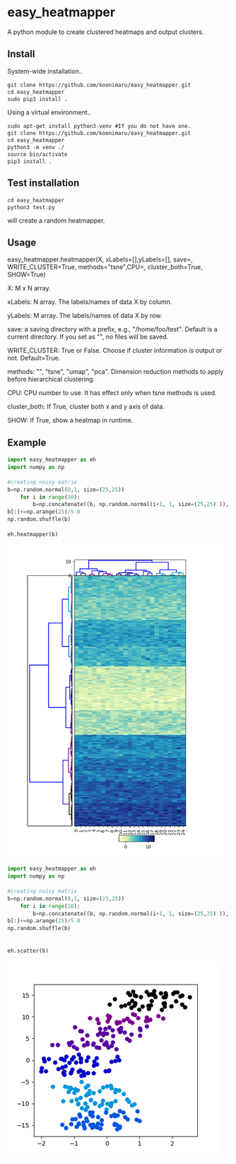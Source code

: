 # easy_heatmapper
A python module to create clustered heatmaps and output clusters.

Install
-------

System-wide installation..

	git clone https://github.com/koonimaru/easy_heatmapper.git
	cd easy_heatmapper
	sudo pip3 install .

Using a virtual environment..
	
	sudo apt-get install python3-venv #If you do not have one.
	git clone https://github.com/koonimaru/easy_heatmapper.git
	cd easy_heatmapper
	python3 -m venv ./
	source bin/activate
	pip3 install .

Test installation
-----------------

	cd easy_heatmapper
	python3 test.py

will create a random heatmapper.

Usage
-----

easy_heatmapper.heatmapper(X, xLabels=[],yLabels=[], save=, WRITE_CLUSTER=True, methods="tsne",CPU=, cluster_both=True, SHOW=True)

X: M x N array.

xLabels: N array. The labels/names of data X by column.

yLabels: M array. The labels/names of data X by row.

save: a saving directory with a prefix, e.g., "/home/foo/test". Default is a current directory. If you set as "", no files will be saved.

WRITE_CLUSTER: True or False. Choose if cluster information is output or not. Default=True.

methods: "", "tsne", "umap", "pca". Dimension reduction methods to apply before hierarchical clustering.

CPU: CPU number to use. It has effect only when tsne methods is used.

cluster_both: If True, cluster both x and y axis of data.

SHOW: If True, show a heatmap in runtime.



Example
-------

~~~python
import easy_heatmapper as eh
import numpy as np

#creating noisy matrix
b=np.random.normal(0,1, size=(25,25))
    for i in range(10):
        b=np.concatenate((b, np.random.normal(i+1, 1, size=(25,25) )), axis=0)
b[:]+=np.arange(25)/5.0
np.random.shuffle(b)

eh.heatmapper(b)
~~~

![heatmap](heatmapper.png)

~~~python
import easy_heatmapper as eh
import numpy as np

#creating noisy matrix
b=np.random.normal(0,1, size=(25,25))
    for i in range(10):
        b=np.concatenate((b, np.random.normal(i+1, 1, size=(25,25) )), axis=0)
b[:]+=np.arange(25)/5.0
np.random.shuffle(b)


eh.scatter(b)
~~~

![scatter](tsne_with_color.png)